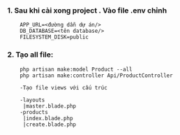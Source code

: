 ### 1. Sau khi cài xong project . Vào file .env chỉnh

```
    APP_URL=<đường dẫn dự án/> 
    DB_DATABASE=<tên database/> 
    FILESYSTEM_DISK=public
```

### 2. Tạo all file: 

```
    php artisan make:model Product --all
    php artisan make:controller Api/ProductController

    -Tạo file views với cấu trúc
    
    -layouts
     |master.blade.php
    -products
     |index.blade.php
     |create.blade.php
```
